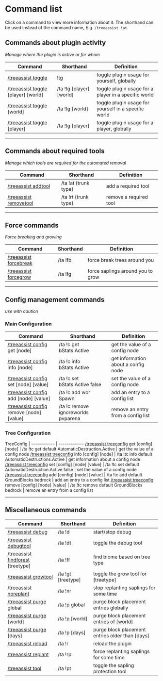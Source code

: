 # Command list

Click on a command to view more information about it. The shorthand can be used instead of the command name, E.g. `/treeassist !at`.

## Commands about plugin activity
_Manage where the plugin is active or for whom_

Command | Shorthand | Definition
------------- | ------------- | -------------
[/treeassist toggle](commands/toggle.md) | !tg | toggle plugin usage for yourself, globally
[/treeassist toggle](commands/toggle.md) [player] [world] | /ta !tg [player] [world] | toggle plugin usage for a player in a specific world
[/treeassist toggle](commands/toggle.md) [world] | /ta !tg [world] | toggle plugin usage for yourself in a specific world
[/treeassist toggle](commands/toggle.md) [player] | /ta !tg [player] | toggle plugin usage for a player, globally

***

## Commands about required tools
_Manage which tools are required for the automated removal_

Command | Shorthand | Definition
------------- | ------------- | -------------
[/treeassist addtool](commands/addtool.md) | /ta !at {trunk type} | add a required tool
[/treeassist removetool](commands/removetool.md) | /ta !rt {trunk type} | remove a required tool

***

## Force commands
_Force breaking and growing_

Command | Shorthand | Definition
------------- | ------------- | -------------
[/treeassist forcebreak](commands/forcebreak.md) | /ta !fb | force break trees around you
[/treeassist forcegrow](commands/forcegrow.md) | /ta !fg | force saplings around you to grow

***

## Config management commands
_use with caution_

### Main Configuration

Command | Shorthand | Definition
------------- | ------------- | -------------
[/treeassist config](commands/config.md) get [node] | /ta !c get bStats.Active | get the value of a config node
[/treeassist config](commands/config.md) info [node] | /ta !c info bStats.Active | get information about a config node
[/treeassist config](commands/config.md) set [node] [value] | /ta !c set bStats.Active false | set the value of a config node
[/treeassist config](commands/config.md) add [node] [value] | /ta !c add wor Spawn | add an entry to a config list
[/treeassist config](commands/config.md) remove [node] [value] | /ta !c remove ignoreworlds pvparena | remove an entry from a config list

### Tree Configuration

TreeConfig | ------------ | -------------
[/treeassist treeconfig](commands/treeconfig.md) get [config] [node] | /ta !tc get default AutomaticDestruction.Active | get the value of a config node
[/treeassist treeconfig](commands/treeconfig.md) info [config] [node] | /ta !tc info default AutomaticDestructions.Active | get information about a config node
[/treeassist treeconfig](commands/treeconfig.md) set [config] [node] [value] | /ta !tc set default AutomaticDestruction.Active false | set the value of a config node
[/treeassist treeconfig](commands/treeconfig.md) add [config] [node] [value] | /ta !tc add default GroundBlocks bedrock | add an entry to a config list
[/treeassist treeconfig](commands/treeconfig.md) remove [config] [node] [value] | /ta !tc remove default GroundBlocks bedrock | remove an entry from a config list

***

## Miscellaneous commands

Command | Shorthand | Definition
------------- | ------------- | -------------
[/treeassist debug](commands/debug.md) | /ta !d | start/stop debug
[/treeassist debugtool](commands/debugtool.md) | /ta !dt | toggle the debug tool
[/treeassist findforest](commands/findforest.md) [treetype] | /ta !ff  | find biome based on tree type
[/treeassist growtool](commands/growtool.md) | /ta !gt [treetype] | toggle the grow tool for [treetype]
[/treeassist noreplant](commands/noreplant.md) | /ta !nr | stop replanting saplings for some time
[/treeassist purge](commands/purge.md) global | /ta !p global | purge block placement entries globally
[/treeassist purge](commands/purge.md) [world] | /ta !p [world] | purge block placement entries of [world]
[/treeassist purge](commands/purge.md) [days] | /ta !p [days] | purge block placement entries older than [days]
[/treeassist reload](commands/reload.md) | /ta !r | reload the plugin
[/treeassist replant](commands/replant.md) | /ta !rp | force replanting saplings for some time
[/treeassist tool](commands/tool.md) | /ta !pt | toggle the sapling protection tool